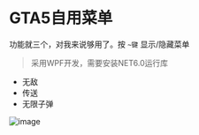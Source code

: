 # GTA5自用菜单

功能就三个，对我来说够用了。按 `~键` 显示/隐藏菜单

> 采用WPF开发，需要安装NET6.0运行库

* 无敌
* 传送
* 无限子弹

![image](https://github.com/CrazyZhang666/JobMenu/assets/28080853/82035a68-8256-48d5-ba14-05fe071569cd)
